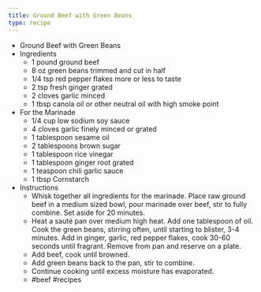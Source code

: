 ```yaml
---
title: Ground Beef with Green Beans
type: recipe
---
```


- Ground Beef with Green Beans
- Ingredients
	- 1 pound ground beef
	- 8 oz green beans trimmed and cut in half
	- 1/4 tsp red pepper flakes more or less to taste
	- 2 tsp fresh ginger grated
	- 2 cloves garlic minced
	- 1 tbsp canola oil or other neutral oil with high smoke point
- For the Marinade
	- 1/4 cup low sodium soy sauce
	- 4 cloves garlic finely minced or grated
	- 1 tablespoon sesame oil
	- 2 tablespoons brown sugar
	- 1 tablespoon rice vinegar
	- 1 tablespoon ginger root grated
	- 1 teaspoon chili garlic sauce
	- 1 tbsp Cornstarch
- Instructions
	- Whisk together all ingredients for the marinade. Place raw ground beef in a medium sized bowl, pour marinade over beef, stir to fully combine. Set aside for 20 minutes.
	- Heat a sauté pan over medium high heat. Add one tablespoon of oil. Cook the green beans, stirring often, until starting to blister, 3-4 minutes. Add in ginger, garlic, red pepper flakes, cook 30-60 seconds until fragrant. Remove from pan and reserve on a plate.
	- Add beef, cook until browned.
	- Add green beans back to the pan, stir to combine.
	- Continue cooking until excess moisture has evaporated.
	- #beef #recipes